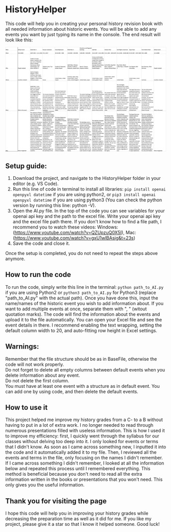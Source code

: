 # HistoryHelper
This code will help you in creating your personal history revision book with all needed information about historic events. You will be able to add any events you want by just typing its name in the console. The end result will look like this:

![Result image](image.png)

## Setup guide:
1. Download the project, and navigate to the HistoryHelper folder in your editor (e.g. VS Code). 
2. Run this line of code in terminal to install all libraries: ```pip install openai openpyxl datetime``` if you are using python2, or ```pip3 install openai openpyxl datetime``` if you are using python3 (You can check the python version by running this line: python -V). 
3. Open the AI.py file. In the top of the code you can see variables for your openai api key and the path to the excel file. Write your openai api key and the excel file path there. If you don't know how to find a file path, I recommend you to watch these videos: Windows: (https://www.youtube.com/watch?v=QZUpzuQ0X5I), Mac: (https://www.youtube.com/watch?v=gxU1wlBAsig&t=23s)
4. Save the code and close it.

Once the setup is completed, you do not need to repeat the steps above anymore.

## How to run the code
To run the code, simply write this line in the terminal: ```python path_to_AI.py``` if you are using Python2 or ```python3 path_to_AI.py``` for Python3 (replace "path_to_AI.py" with the actual path). Once you have done this, input the name/names of the historic event you wish to add information about. If you want to add multiple events at once, separate them with ", " (witout quotation marks). The code will find the information about the events and upload it to the file automatically. You can open your Excel file and see the event details in there. I recommend enabling the text wrapping, setting the default column width to 20, and auto-fitting row height in Excel settings.

## Warnings:
Remember that the file structure should be as in BaseFile, otherwise the code will not work properly. <br />Do not forget to delete all empty columns between default events when you delete information about any event. <br />Do not delete the first column. <br /> You must have at least one event with a structure as in default event. You can add one by using code, and then delete the default events.

## How to use it
This project helped me improve my history grades from a C- to a B without having to put in a lot of extra work. I no longer needed to read through numerous presentations filled with useless information. This is how I used it to improve my efficiency: first, I quickly went through the syllabus for our classes without delving too deep into it. I only looked for events or terms that I didn't know. As soon as I came across something new, I inputted it into the code and it automatically added it to my file. Then, I reviewed all the events and terms in the file, only focusing on the names I didn't remember. If I came across something I didn't remember, I looked at all the information below and repeated this process until I remembered everything. This method is beneficial because you don't need to read all the extra information written in the books or presentations that you won't need. This only gives you the useful information.

## Thank you for visiting the page
I hope this code will help you in improving your history grades while decreasing the preparation time as well as it did for me. If you like my project, please give it a star so that I know it helped someone. Good luck!
